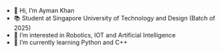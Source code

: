 - 👋 Hi, I’m Ayman Khan
- 📚 Student at Singapore University of Technology and Design (Batch of 2025)
- 👀 I’m interested in Robotics, IOT and Artificial Intelligence
- 🌱 I’m currently learning Python and C++

<!---
aymanneedshelp/aymanneedshelp is a ✨ special ✨ repository because its `README.md` (this file) appears on your GitHub profile.
You can click the Preview link to take a look at your changes.
--->

